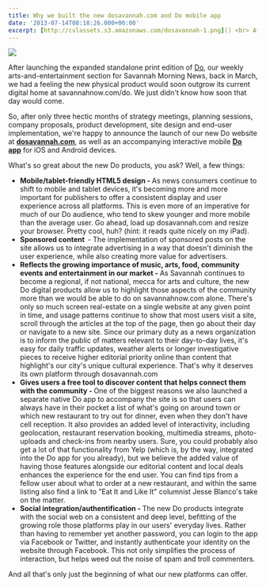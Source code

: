 ```yaml
---
title: Why we built the new dosavannah.com and Do mobile app
date: '2013-07-14T08:18:26.000+00:00'
excerpt: [http://cvlassets.s3.amazonaws.com/dosavannah-1.png]() <br> After launching the expanded standalone print edition of [Do](http://dosavannah.com), our weekly arts-and-entertainment section for Savannah Morning News, back in March, we had a feeling the new physical product would soon outgrow its current digital home at savannahnow.com/do. We just didn't know how soon that day would come.
---
```

<img src="http://cvlassets.s3.amazonaws.com/dosavannah-1.png">
<p>After launching the expanded standalone print edition of <a href="http://dosavannah.com/">Do</a>, our weekly arts-and-entertainment section for Savannah Morning News, back in March, we had a feeling the new physical product would soon outgrow its current digital home at savannahnow.com/do. We just didn't know how soon that day would come.</p>
<p>So, after only three hectic months of strategy meetings, planning sessions, company proposals, product development, site design and end-user implementation, we're happy to announce the launch of our new Do website at <strong><a href="http://dosavannah.com/">dosavannah.com</a></strong>, as well as an accompanying interactive mobile <strong><a href="http://dosavannah.com/app">Do app</a></strong> for iOS and Android devices.<!--more--></p>
<p>What's so great about the new Do products, you ask? Well, a few things:</p>
<ul>
<li><strong>Mobile/tablet-friendly HTML5 design - </strong>As news consumers continue to shift to mobile and tablet devices, it's becoming more and more important for publishers to offer a consistent display and user experience across all platforms. This is even more of an imperative for much of our Do audience, who tend to skew younger and more mobile than the average user. Go ahead, load up dosavannah.com and resize your browser. Pretty cool, huh? (hint: it reads quite nicely on my iPad).</li>
<li><strong>Sponsored content  </strong>- The implementation of sponsored posts on the site allows us to integrate advertising in a way that doesn't diminish the user experience, while also creating more value for advertisers.</li>
<li><strong>Reflects the growing importance of music, arts, food, community events and entertainment in our market - </strong>As Savannah continues to become a regional, if not national, mecca for arts and culture, the new Do digital products allow us to highlight those aspects of the community more than we would be able to do on savannahnow.com alone. There's only so much screen real-estate on a single website at any given point in time, and usage patterns continue to show that most users visit a site, scroll through the articles at the top of the page, then go about their day or navigate to a new site. Since our primary duty as a news organization is to inform the public of matters relevant to their day-to-day lives, it's easy for daily traffic updates, weather alerts or longer investigative pieces to receive higher editorial priority online than content that highlight's our city's unique cultural experience. That's why it deserves its own platform through dosavannah.com</li>
<li><strong>Gives users a free tool to discover content that helps connect them with the community - </strong>One of the biggest reasons we also launched a separate native Do app to accompany the site is so that users can always have in their pocket a list of what's going on around town or which new restaurant to try out for dinner, even when they don't have cell reception. It also provides an added level of interactivity, including geolocation, restaurant reservation booking, multimedia streams, photo-uploads and check-ins from nearby users. Sure, you could probably also get a lot of that functionality from Yelp (which is, by the way, integrated into the Do app for you already), but we believe the added value of having those features alongside our editorial content and local deals enhances the experience for the end user. You can find tips from a fellow user about what to order at a new restaurant, and within the same listing also find a link to "Eat It and Like It" columnist Jesse Blanco's take on the matter.</li>
<li><strong>Social integration/authentification - </strong>The new Do products integrate with the social web on a consistent and deep level, befitting of the growing role those platforms play in our users' everyday lives. Rather than having to remember yet another password, you can login to the app via Facebook or Twitter, and instantly authenticate your identity on the website through Facebook. This not only simplifies the process of interaction, but helps weed out the noise of spam and troll commenters.</li>
</ul>
<p>And all that's only just the beginning of what our new platforms can offer.</p>
